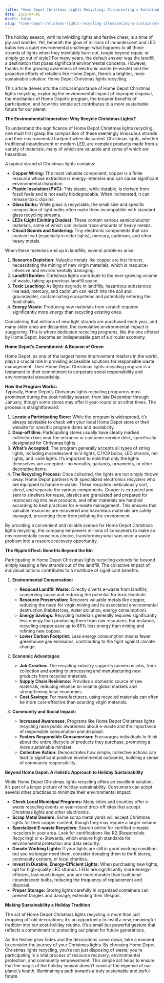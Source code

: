 ```yaml
---
title: "Home Depot Christmas Lights Recycling: Illuminating a Sustainable Holiday Season"
date: 2025-04-05
draft: false
slug: "home-depot-christmas-lights-recycling-illuminating-a-sustainable-holiday-season" 
---
```


The holiday season, with its twinkling lights and festive cheer, is a time of joy and wonder. Yet, beneath the glow of millions of incandescent and LED bulbs lies a quiet environmental challenge: what happens to all those strands of lights when they inevitably burn out, tangle beyond repair, or simply go out of style? For many years, the default answer was the landfill, a destination that poses significant environmental concerns. However, thanks to the growing awareness of electronic waste (e-waste) and the proactive efforts of retailers like Home Depot, there’s a brighter, more sustainable solution: Home Depot Christmas lights recycling.

This article delves into the critical importance of Home Depot Christmas lights recycling, exploring the environmental impact of improper disposal, the mechanics of Home Depot’s program, the broader benefits of participation, and how this simple act contributes to a more sustainable future for our planet.

**The Environmental Imperative: Why Recycle Christmas Lights?**

To understand the significance of Home Depot Christmas lights recycling, one must first grasp the composition of these seemingly innocuous strands and their environmental footprint when discarded. Christmas lights, whether traditional incandescent or modern LED, are complex products made from a variety of materials, many of which are valuable and some of which are hazardous.

A typical strand of Christmas lights contains:

* **Copper Wiring:** The most valuable component, copper is a finite resource whose extraction is energy-intensive and can cause significant environmental disruption.
* **Plastic Insulation (PVC):** This plastic, while durable, is derived from fossil fuels and is not easily biodegradable. When incinerated, it can release toxic dioxins.
* **Glass Bulbs:** While glass is recyclable, the small size and specific composition of light bulbs often make them incompatible with standard glass recycling streams.
* **LEDs (Light Emitting Diodes):** These contain various semiconductor materials, some of which can include trace amounts of heavy metals.
* **Circuit Boards and Soldering:** Tiny electronic components that can contain lead (especially in older lights), mercury, cadmium, and other heavy metals.

When these materials end up in landfills, several problems arise:

1. **Resource Depletion:** Valuable metals like copper are lost forever, necessitating the mining of new virgin materials, which is resource-intensive and environmentally damaging.
2. **Landfill Burden:** Christmas lights contribute to the ever-growing volume of waste, taking up precious landfill space.
3. **Toxic Leaching:** As lights degrade in landfills, hazardous substances like lead, mercury, and cadmium can leach into the soil and groundwater, contaminating ecosystems and potentially entering the food chain.
4. **Energy Waste:** Producing new materials from scratch requires significantly more energy than recycling existing ones.

Considering that millions of new light strands are purchased each year, and many older ones are discarded, the cumulative environmental impact is staggering. This is where dedicated recycling programs, like the one offered by Home Depot, become an indispensable part of a circular economy.

**Home Depot’s Commitment: A Beacon of Green**

Home Depot, as one of the largest home improvement retailers in the world, plays a crucial role in providing accessible solutions for responsible waste management. Their Home Depot Christmas lights recycling program is a testament to their commitment to corporate social responsibility and environmental stewardship.

**How the Program Works:**  
Typically, Home Depot’s Christmas lights recycling program is most prominent during the post-holiday season, from late December through January, though some stores may offer it year-round or at other times. The process is straightforward:

1. **Locate a Participating Store:** While the program is widespread, it’s always advisable to check with your local Home Depot store or their website for specific program dates and availability.
2. **Drop-off Bins:** Participating stores usually have clearly marked collection bins near the entrance or customer service desk, specifically designated for Christmas lights.
3. **What’s Accepted:** The program generally accepts all types of string lights, including incandescent mini-lights, C7/C9 bulbs, LED strands, net lights, and icicle lights. It’s important to note that only the lights themselves are accepted – no wreaths, garlands, ornaments, or other decorative items.
4. **The Recycling Process:** Once collected, the lights are not simply thrown away. Home Depot partners with specialized electronics recyclers who are equipped to handle e-waste. These recyclers meticulously sort, shred, and separate the various components. Copper is extracted and sent to smelters for reuse, plastics are granulated and prepared for reprocessing into new products, and other materials are handled according to best practices for e-waste management. This ensures that valuable resources are recovered and hazardous materials are safely managed, preventing them from polluting the environment.

By providing a convenient and reliable avenue for Home Depot Christmas lights recycling, the company empowers millions of consumers to make an environmentally conscious choice, transforming what was once a waste problem into a resource recovery opportunity.

**The Ripple Effect: Benefits Beyond the Bin**

Participating in Home Depot Christmas lights recycling extends far beyond simply keeping a few strands out of the landfill. The collective impact of individual actions contributes to a multitude of significant benefits:

1. **Environmental Conservation:**

   * **Reduced Landfill Waste:** Directly diverts e-waste from landfills, conserving space and reducing the potential for toxic leachate.
   * **Resource Preservation:** Recovers valuable metals like copper, reducing the need for virgin mining and its associated environmental destruction (habitat loss, water pollution, energy consumption).
   * **Energy Savings:** Recycling materials generally requires significantly less energy than producing them from raw resources. For instance, recycling copper uses up to 85% less energy than mining and refining new copper.
   * **Lower Carbon Footprint:** Less energy consumption means fewer greenhouse gas emissions, contributing to the fight against climate change.
2. **Economic Advantages:**

   * **Job Creation:** The recycling industry supports numerous jobs, from collection and sorting to processing and manufacturing new products from recycled materials.
   * **Supply Chain Resilience:** Provides a domestic source of raw materials, reducing reliance on volatile global markets and strengthening local economies.
   * **Cost Savings:** For manufacturers, using recycled materials can often be more cost-effective than sourcing virgin materials.
3. **Community and Social Impact:**

   * **Increased Awareness:** Programs like Home Depot Christmas lights recycling raise public awareness about e-waste and the importance of responsible consumption and disposal.
   * **Fosters Responsible Consumerism:** Encourages individuals to think about the entire lifecycle of products they purchase, promoting a more sustainable mindset.
   * **Collective Action:** Demonstrates how simple, collective actions can lead to significant positive environmental outcomes, building a sense of community responsibility.

**Beyond Home Depot: A Holistic Approach to Holiday Sustainability**

While Home Depot Christmas lights recycling offers an excellent solution, it’s part of a larger picture of holiday sustainability. Consumers can adopt several other practices to minimize their environmental impact:

* **Check Local Municipal Programs:** Many cities and counties offer e-waste recycling events or year-round drop-off sites that accept Christmas lights and other electronics.
* **Scrap Metal Dealers:** Some scrap metal yards will accept Christmas lights for their copper content, though they may require a larger volume.
* **Specialized E-waste Recyclers:** Search online for certified e-waste recyclers in your area. Look for certifications like R2 (Responsible Recycling) or e-Stewards, which ensure high standards for environmental protection and data security.
* **Donate Working Lights:** If your lights are still in good working condition but you no longer need them, consider donating them to thrift stores, community centers, or local charities.
* **Invest in Durable, Energy-Efficient Lights:** When purchasing new lights, opt for high-quality LED strands. LEDs are significantly more energy-efficient, last much longer, and are more durable than traditional incandescent bulbs, reducing the frequency of replacement and disposal.
* **Proper Storage:** Storing lights carefully in organized containers can prevent tangles and damage, extending their lifespan.

**Making Sustainability a Holiday Tradition**

The act of Home Depot Christmas lights recycling is more than just dropping off old decorations; it’s an opportunity to instill a new, meaningful tradition into our post-holiday routine. It’s a small but powerful gesture that reflects a commitment to protecting our planet for future generations.

As the festive glow fades and the decorations come down, take a moment to consider the journey of your Christmas lights. By choosing Home Depot Christmas lights recycling, you’re not just disposing of waste; you’re participating in a vital process of resource recovery, environmental protection, and community empowerment. This simple act helps to ensure that the magic of the holiday season doesn’t come at the expense of our planet’s health, illuminating a path towards a truly sustainable and joyful future.